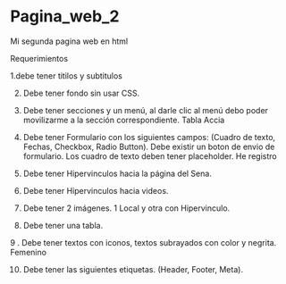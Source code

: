# Pagina_web_2
Mi segunda pagina web en html

Requerimientos 

 1.debe tener titilos y subtitulos

2. Debe tener fondo sin usar CSS.

3. Debe tener secciones y un menú, al darle clic al menú debo poder movilizarme a la sección correspondiente.  Tabla Accia

4. Debe tener Formulario con los siguientes campos: (Cuadro de texto, Fechas, Checkbox, Radio Button). Debe existir un boton de envio de formulario. Los cuadro de texto deben tener placeholder. He registro

5. Debe tener Hipervinculos hacia la página del Sena.

6. Debe tener Hipervinculos hacia videos.

7. Debe tener 2 imágenes. 1 Local y otra con Hipervinculo.

8. Debe tener una tabla.

 9 . Debe tener textos con iconos, textos subrayados con color y negrita. Femenino

10. Debe tener las siguientes etiquetas. (Header, Footer, Meta).
